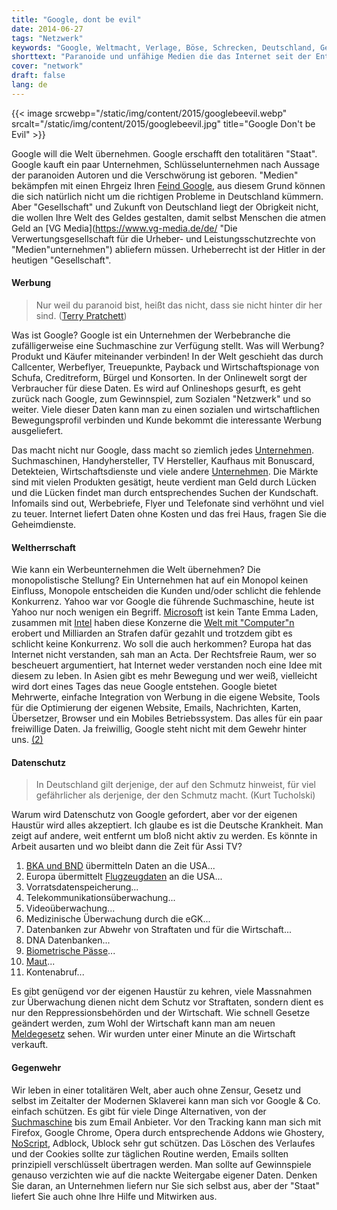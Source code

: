 ```yaml
---
title: "Google, dont be evil"
date: 2014-06-27
tags: "Netzwerk"
keywords: "Google, Weltmacht, Verlage, Böse, Schrecken, Deutschland, Geld, VG Media"
shorttext: "Paranoide und unfähige Medien die das Internet seit der Entstehung als Feind sehen haben eine neue Verschwörung aufgedeckt. Google will Macht...."
cover: "network"
draft: false
lang: de
---
```


{{< image srcwebp="/static/img/content/2015/googlebeevil.webp" srcalt="/static/img/content/2015/googlebeevil.jpg" title="Google Don't be Evil" >}}


Google will die Welt übernehmen. Google erschafft den totalitären "Staat". Google kauft ein paar Unternehmen, Schlüsselunternehmen nach Aussage der paranoiden Autoren und die Verschwörung ist geboren. "Medien" bekämpfen mit einen Ehrgeiz Ihren [Feind Google](http://www.golem.de/news/proteste-auf-entwicklerkonferenz-google-und-die-wut-1406-107477.html "Proteste auf Entwicklerkonferenz - Google und die Wut"), aus diesem Grund können die sich natürlich nicht um die richtigen Probleme in Deutschland kümmern. Aber "Gesellschaft" und Zukunft von Deutschland liegt der Obrigkeit nicht, die wollen Ihre Welt des Geldes gestalten, damit selbst Menschen die atmen Geld an [VG Media](https://www.vg-media.de/de/ "Die Verwertungsgesellschaft für die Urheber- und Leistungsschutzrechte von "Medien"unternehmen") abliefern müssen. Urheberrecht ist der Hitler in der heutigen "Gesellschaft". 

#### Werbung

> Nur weil du paranoid bist, heißt das nicht, dass sie nicht hinter dir her sind.  ([Terry Pratchett](http://www.terrypratchettbooks.com/ "Terry Pratchett"))

Was ist Google? Google ist ein Unternehmen der Werbebranche die zufälligerweise eine Suchmaschine zur Verfügung stellt. Was will Werbung? Produkt und Käufer miteinander verbinden! In der Welt geschieht das durch Callcenter, Werbeflyer, Treuepunkte, Payback und Wirtschaftspionage von Schufa, Creditreform, Bürgel und Konsorten. In der Onlinewelt sorgt der Verbraucher für diese Daten. Es wird auf Onlineshops gesurft, es geht zurück nach Google, zum Gewinnspiel, zum Sozialen "Netzwerk" und so weiter. Viele dieser Daten kann man zu einen sozialen und wirtschaftlichen Bewegungsprofil verbinden und Kunde bekommt die interessante Werbung ausgeliefert. 

Das macht nicht nur Google, dass macht so ziemlich jedes [Unternehmen](http://www.vz-nrw.de/Daten-Diaet-Geizen-mit-persoenlichen-Informationen "Im Visier von Unternehmen: Die Jagd nach Kundendaten"). Suchmaschinen, Handyhersteller, TV Hersteller, Kaufhaus mit Bonuscard, Detekteien, Wirtschaftsdienste und viele andere [Unternehmen](http://www.spiegel.de/netzwelt/web/konto-affaere-wer-deutschlands-groesste-datensammler-sind-a-573014.html "Wer Deutschlands größte Datensammler sind"). Die Märkte sind mit vielen Produkten gesätigt, heute verdient man Geld durch Lücken und die Lücken findet man durch entsprechendes Suchen der Kundschaft. Infomails sind out, Werbebriefe, Flyer und Telefonate sind verhöhnt und viel zu teuer. Internet liefert Daten ohne Kosten und das frei Haus, fragen Sie die Geheimdienste. 

#### Weltherrschaft

Wie kann ein Werbeunternehmen die Welt übernehmen? Die monopolistische Stellung? Ein Unternehmen hat auf ein Monopol keinen Einfluss, Monopole entscheiden die Kunden und/oder schlicht die fehlende Konkurrenz. Yahoo war vor Google die führende Suchmaschine, heute ist Yahoo nur noch wenigen ein Begriff. [Microsoft](http://www.tagesschau.de/wirtschaft/microsoft220.html "Microsoft und die EU") ist kein Tante Emma Laden, zusammen mit [Intel](http://europa.eu/rapid/press-release_IP-09-745_de.htm "Kartellrecht: Intel muss 1,06 Mrd. EUR wegen Missbrauchs seiner marktbeherrschenden Stellung zahlen und rechtswidrige Verhaltensweisen einstellen") haben diese Konzerne die [Welt mit "Computer"n](http://www.bernd-leitenberger.de/wintel.shtml "Wintel erobert die Welt") erobert und Milliarden an Strafen dafür gezahlt und trotzdem gibt es schlicht keine Konkurrenz. Wo soll die auch herkommen? Europa hat das Internet nicht verstanden, sah man an Acta. Der Rechtsfreie Raum, wer so bescheuert argumentiert, hat Internet weder verstanden noch eine Idee mit diesem zu leben. In Asien gibt es mehr Bewegung und wer weiß, vielleicht wird dort eines Tages das neue Google entstehen. Google bietet Mehrwerte, einfache Integration von Werbung in die eigene Website, Tools für die Optimierung der eigenen Website, Emails, Nachrichten, Karten, Übersetzer, Browser und ein Mobiles Betriebssystem. Das alles für ein paar freiwillige Daten. Ja freiwillig, Google steht nicht mit dem Gewehr hinter uns. <a href="#2">(2)</a>

#### Datenschutz

> In Deutschland gilt derjenige, der auf den Schmutz hinweist, für viel gefährlicher als derjenige, der den Schmutz macht.  (Kurt Tucholski)

Warum wird Datenschutz von Google gefordert, aber vor der eigenen Haustür wird alles akzeptiert. Ich glaube es ist die Deutsche Krankheit. Man zeigt auf andere, weit entfernt um bloß nicht aktiv zu werden. Es könnte in Arbeit ausarten und wo bleibt dann die Zeit für Assi TV? 

1. [BKA und BND](http://www.sueddeutsche.de/digital/geheimdienste-bnd-leitete-telefondaten-an-nsa-weiter-1.2016504 "BND leitete Telefondaten an NSA weiter") übermitteln Daten an die USA...
2. Europa übermittelt [Flugzeugdaten](http://www.zeit.de/digital/datenschutz/2011-11/pnr-abkommen-inhalt "EU gibt die Daten von Flugpassagieren kampflos preis") an die USA...
3. Vorratsdatenspeicherung...
4. Telekommunikationsüberwachung...
5. Videoüberwachung...
6. Medizinische Überwachung durch die eGK...
7. Datenbanken zur Abwehr von Straftaten und für die Wirtschaft...
8. DNA Datenbanken...
9. [Biometrische Pässe](http://www.heise.de/newsticker/meldung/Bundeskabinett-verabschiedet-Gesetz-zum-biometrischen-Personalausweis-189425.html "Bundeskabinett verabschiedet Gesetz zum biometrischen Personalausweis")...
10. [Maut](http://www.verkehrsrundschau.de/innenminister-fuer-zugriff-auf-mautdaten-1303128.html "Innenminister für Zugriff auf Mautdaten")...
11. Kontenabruf...

Es gibt genügend vor der eigenen Haustür zu kehren, viele Massnahmen zur Überwachung dienen nicht dem Schutz vor Straftaten, sondern dient es nur den Reppressionsbehörden und der Wirtschaft. Wie schnell Gesetze geändert werden, zum Wohl der Wirtschaft kann man am neuen [Meldegesetz](http://www.youtube.com/watch?v=tazesDgpx-s "3o Abgeordnete stimmen über das Gesetz für 80 Millionen Bürger ab") sehen. Wir wurden unter einer Minute an die Wirtschaft verkauft.

#### Gegenwehr

Wir leben in einer totalitären Welt, aber auch ohne Zensur, Gesetz und selbst im Zeitalter der Modernen Sklaverei kann man sich vor Google & Co. einfach schützen. Es gibt für viele Dinge Alternativen, von der [Suchmaschine](http://yacy.net/ "Peer-to-Peer Suchmaschine") bis zum Email Anbieter. Vor den Tracking kann man sich mit Firefox, Google Chrome, Opera durch entsprechende Addons wie Ghostery, [NoScript](https://www.youtube.com/watch?v=ybzP0oftI4c "Firefox: NoScript - Das wichtigste Addon - YouTube"), Adblock, Ublock sehr gut schützen. Das Löschen des Verlaufes und der Cookies sollte zur täglichen Routine werden, Emails sollten prinzipiell verschlüsselt übertragen werden. Man sollte auf Gewinnspiele genauso verzichten wie auf die nackte Weitergabe eigener Daten. Denken Sie daran, an Unternehmen liefern nur Sie sich selbst aus, aber der "Staat" liefert Sie auch ohne Ihre Hilfe und Mitwirken aus.

